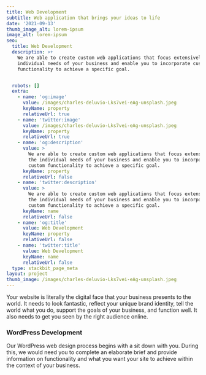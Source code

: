 ```yaml
---
title: Web Development
subtitle: Web application that brings your ideas to life
date: '2021-09-13'
thumb_image_alt: lorem-ipsum
image_alt: lorem-ipsum
seo:
  title: Web Development
  description: >+
    We are able to create custom web applications that focus extensively on the
    individual needs of your business and enable you to incorporate custom
    functionality to achieve a specific goal.


  robots: []
  extra:
    - name: 'og:image'
      value: /images/charles-deluvio-Lks7vei-eAg-unsplash.jpeg
      keyName: property
      relativeUrl: true
    - name: 'twitter:image'
      value: /images/charles-deluvio-Lks7vei-eAg-unsplash.jpeg
      keyName: property
      relativeUrl: true
    - name: 'og:description'
      value: >
        We are able to create custom web applications that focus extensively on
        the individual needs of your business and enable you to incorporate
        custom functionality to achieve a specific goal.
      keyName: property
      relativeUrl: false
    - name: 'twitter:description'
      value: >
        We are able to create custom web applications that focus extensively on
        the individual needs of your business and enable you to incorporate
        custom functionality to achieve a specific goal.
      keyName: name
      relativeUrl: false
    - name: 'og:title'
      value: Web Development
      keyName: property
      relativeUrl: false
    - name: 'twitter:title'
      value: Web Development
      keyName: name
      relativeUrl: false
  type: stackbit_page_meta
layout: project
thumb_image: /images/charles-deluvio-Lks7vei-eAg-unsplash.jpeg
---
```

Your website is literally the digital face that your business presents to the world. It needs to look fantastic, reflect your unique brand identity, tell the world what you do, support the goals of your business, and function well. It also needs to get you seen by the right audience online.

### WordPress Development

Our WordPress web design process begins with a sit down with you. During this, we would need you to complete an elaborate brief and provide information on functionality and what you want your site to achieve within the context of your business.

